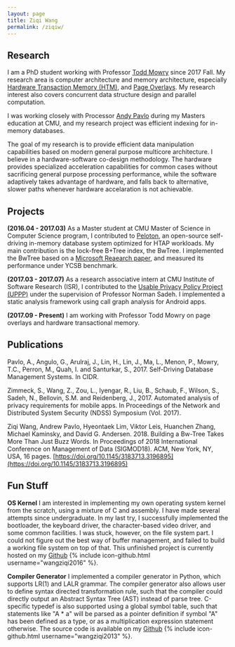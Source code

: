 ```yaml
---
layout: page
title: Ziqi Wang
permalink: /ziqiw/
---
```

  
Research
--------

I am a PhD student working with Professor [Todd Mowry](http://www.cs.cmu.edu/~tcm/ "Todd Mowry's homepage") since 2017 Fall. 
My research area is computer architecture and memory architecture, especially [Hardware Transaction Memory (HTM)](https://en.wikipedia.org/wiki/Transactional_memory "Transactional Memory"), and
[Page Overlays](http://users.ece.cmu.edu/~omutlu/pub/page-overlays-for-fine-grained-memory-management_isca15.pdf "Page Overlays").
My research interest also covers concurrent data structure design and parallel computation.

I was working closely with Processor [Andy Pavlo](http://www.cs.cmu.edu/~pavlo/ "Andy Pavlo's homepage") during my
Masters education at CMU, and my research project was efficient indexing for in-memory databases. 

The goal of my research is to provide efficient data manipulation capabilities based on modern general purpose 
multicore architecture. I believe in a hardware-software co-design methodology. The hardware provides specialized 
acceleration capabilities for common cases without sacrificing general purpose processing performance, while the software 
adaptively takes advantage of hardware, and falls back to alternative, slower paths whenever hardware accelaration is 
not achievable.

Projects
--------

**(2016.04 - 2017.03)** As a Master student at CMU Master of Science in Computer Science program, I contributed to 
[Peloton](https://github.com/cmu-db/peloton "Peloton Github"), an 
open-source self-driving in-memory database system optimized for HTAP workloads. My main contribution is the lock-free B+Tree index, the 
BwTree. I implemented the BwTree based on a [Microsoft Reaearch paper](https://www.microsoft.com/en-us/research/wp-content/uploads/2016/02/bw-tree-icde2013-final.pdf "BwTree Paper"), and measured its performance under YCSB benchmark.

**(2017.03 - 2017.07)** As a research associative intern at CMU Institute of Software Research (ISR), I contributed to the 
[Usable Privacy Policy Project (UPPP)](https://www.usableprivacy.org/ "UPPP") under the supervision of Professor Norman Sadeh. 
I implemented a static analysis framework using call graph analysis for Android apps. 

**(2017.09 - Present)** I am working with Professor Todd Mowry on page overlays and hardware transactional memory.

Publications
------------
Pavlo, A., Angulo, G., Arulraj, J., Lin, H., Lin, J., Ma, L., Menon, P., Mowry, T.C., Perron, M., Quah, I. and Santurkar, S., 2017. Self-Driving Database Management Systems. In CIDR.

Zimmeck, S., Wang, Z., Zou, L., Iyengar, R., Liu, B., Schaub, F., Wilson, S., Sadeh, N., Bellovin, S.M. and Reidenberg, J., 2017. Automated analysis of privacy requirements for mobile apps. In Proceedings of the Network and Distributed System Security (NDSS) Symposium (Vol. 2017).

Ziqi Wang, Andrew Pavlo, Hyeontaek Lim, Viktor Leis, Huanchen Zhang, Michael Kaminsky, and David G. Andersen. 2018. Building a Bw-Tree Takes More Than Just Buzz Words. In Proceedings of 2018 International Conference on Management of Data (SIGMOD18). ACM, New York, NY, USA, 16 pages. [https://doi.org/10.1145/3183713.3196895](https://doi.org/10.1145/3183713.3196895)

Fun Stuff
---------
**OS Kernel** I am interested in implementing my own operating system kernel from the scratch, using a mixture of C and 
assembly. I have made several attempts since undergraduate. In my last try, I successfully implemented 
the bootloader, the keyboard driver, the character-based video driver, and some common facilities. I was stuck,
however, on the file system part. I could not figure out the best way of buffer management, and failed to
build a working file system on top of that. This unfinished project is currently hosted on my 
[Github](https://github.com/wangziqi2016/Kernel) {% include icon-github.html username="wangziqi2016" %}.

**Compiler Generator** I implemented a compiler generator in Python, which supports LR(1) and LALR grammar. The compiler generator also 
allows user to define syntax directed transformation rule, such that the compiler could directly output an Abstract Syntax Tree (AST) 
instead of parse tree. C-specific typedef is also supported using a global symbol table, such that statements like "A * a" will be 
parsed as a pointer definition if symbol "A" has been defined as a type, or as a multiplication expression statement otherwise. The 
source code is available on my [Github](https://github.com/wangziqi2013/CFront) {% include icon-github.html username="wangziqi2013" %}.
